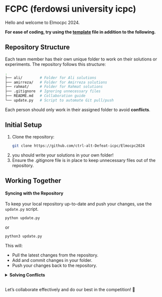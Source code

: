 # FCPC (ferdowsi university icpc)
Hello and welcome to Elmocpc 2024.

**For ease of coding, try using the [template](./rahmat/template.cpp) file in addition to the following.**


## Repository Structure
Each team member has their own unique folder to work on their solutions or experiments. The repository follows this structure:
```bash
.
├── ali/        # Folder for Ali solutions
├── amirreza/   # Folder for Amirreza solutions
├── rahmat/     # Folder for Rahmat solutions
├── .gitignore  # Ignoring unnecessary files
├── README.md   # Collaboration guide
└── update.py   # Script to automate Git pull/push
```

Each person should only work in their assigned folder to avoid **conflicts**.

## Initial Setup
1. Clone the repository:
    ```bash
    git clone https://github.com/ctrl-alt-Defeat-icpc/Elmocpc2024
    ```
2. you should write your solutions in your own folder!
3. Ensure the .gitignore file is in place to keep unnecessary files out of the repository.

## Working Together
#### Syncing with the Repository
To keep your local repository up-to-date and push your changes, use the `update.py` script.
```bash
python update.py
```
or
```bash
python3 update.py
```

This will:
* Pull the latest changes from the repository.
* Add and commit changes in your folder.
* Push your changes back to the repository.

<details><summary><strong>Solving Conflicts</strong></summary>

If you encounter merge conflicts:
1. Identify the conflicting files in the Git output.
2. Open the files and manually resolve the conflicts.
3. After resolving conflicts:
```bash
python update.py
```

</details><br>

Let’s collaborate effectively and do our best in the competition! 🎉